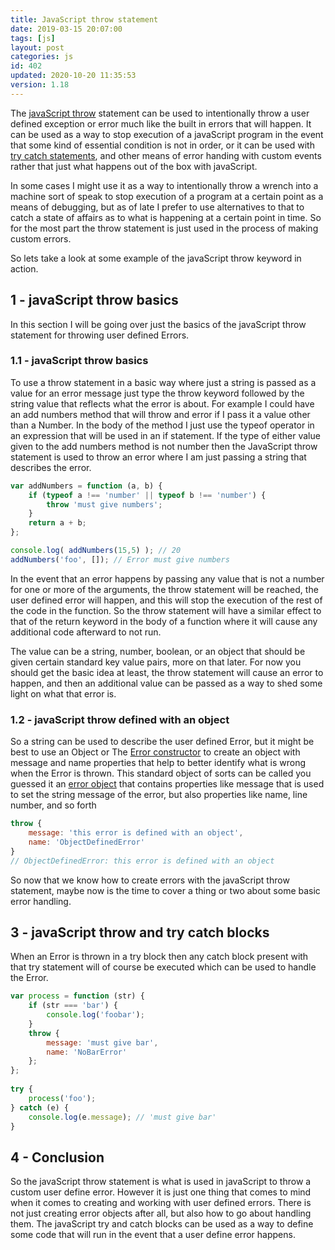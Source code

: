 ```yaml
---
title: JavaScript throw statement
date: 2019-03-15 20:07:00
tags: [js]
layout: post
categories: js
id: 402
updated: 2020-10-20 11:35:53
version: 1.18
---
```


The [javaScript throw](https://developer.mozilla.org/en-US/docs/Web/JavaScript/Reference/Statements/throw) statement can be used to intentionally throw a user defined exception or error much like the built in errors that will happen. It can be used as a way to stop execution of a javaScript program in the event that some kind of essential condition is not in order, or it can be used with [try catch statements](/2019/03/02/js-javascript-try/), and other means of error handing with custom events rather that just what happens out of the box with javaScript. 

In some cases I might use it as a way to intentionally throw a wrench into a machine sort of speak to stop execution of a program at a certain point as a means of debugging, but as of late I prefer to use alternatives to that to catch a state of affairs as to what is happening at a certain point in time. So for the most part the throw statement is just used in the process of making custom errors.

So lets take a look at some example of the javaScript throw keyword in action.

<!-- more -->

## 1 - javaScript throw basics

In this section I will be going over just the basics of the javaScript throw statement for throwing user defined Errors.

### 1.1 - javaScript throw basics

To use a throw statement in a basic way where just a string is passed as a value for an error message just type the throw keyword followed by the string value that reflects what the error is about. For example I could have an add numbers method that will throw and error if I pass it a value other than a Number. In the body of the method I just use the typeof operator in an expression that will be used in an if statement. If the type of either value given to the add numbers method is not number then the JavaScript throw statement is used to throw an error where I am just passing a string that describes the error.

```js
var addNumbers = function (a, b) {
    if (typeof a !== 'number' || typeof b !== 'number') {
        throw 'must give numbers';
    }
    return a + b;
};

console.log( addNumbers(15,5) ); // 20
addNumbers('foo', []); // Error must give numbers
```

In the event that an error happens by passing any value that is not a number for one or more of the arguments, the throw statement will be reached, the user defined error will happen, and this will stop the execution of the rest of the code in the function. So the throw statement will have a similar effect to that of the return keyword in the body of a function where it will cause any additional code afterward to not run.

The value can be a string, number, boolean, or an object that should be given certain standard key value pairs, more on that later. For now you should get the basic idea at least, the throw statement will cause an error to happen, and then an additional value can be passed as a way to shed some light on what that error is.

### 1.2 - javaScript throw defined with an object

So a string can be used to describe the user defined Error, but it might be best to use an Object or The [Error constructor](https://developer.mozilla.org/en-US/docs/Web/JavaScript/Reference/Global_Objects/Error/Error) to create an object with message and name properties that help to better identify what is wrong when the Error is thrown. This standard object of sorts can be called you guessed it an [error object](https://developer.mozilla.org/en-US/docs/Web/JavaScript/Reference/Global_Objects/Error) that contains properties like message that is used to set the string message of the error, but also properties like name, line number, and so forth

```js
throw {
    message: 'this error is defined with an object',
    name: 'ObjectDefinedError'
}
// ObjectDefinedError: this error is defined with an object
```

So now that we know how to create errors with the javaScript throw statement, maybe now is the time to cover a thing or two about some basic error handling.

## 3 - javaScript throw and try catch blocks

When an Error is thrown in a try block then any catch block present with that try statement will of course be executed which can be used to handle the Error.

```js
var process = function (str) {
    if (str === 'bar') {
        console.log('foobar');
    }
    throw {
        message: 'must give bar',
        name: 'NoBarError'
    };
};
 
try {
    process('foo');
} catch (e) {
    console.log(e.message); // 'must give bar'
}
```

## 4 - Conclusion

So the javaScript throw statement is what is used in javaScript to throw a custom user define error. However it is just one thing that comes to mind when it comes to creating and working with user defined errors. There is not just creating error objects after all, but also how to go about handling them. The javaScript try and catch blocks can be used as a way to define some code that will run in the event that a user define error happens.
